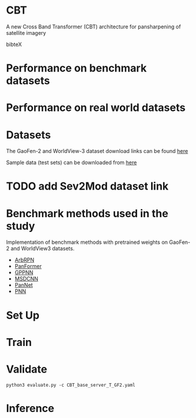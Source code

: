 # CBT

A new Cross Band Transformer (CBT) architecture for pansharpening of satellite imagery

bibteX

# Performance on benchmark datasets

# Performance on real world datasets

# Datasets

The GaoFen-2 and WorldView-3 dataset download links can be found [here](https://github.com/liangjiandeng/PanCollection)

Sample data (test sets) can be downloaded from [here](https://drive.google.com/file/d/1ptOImqdEM94P6Ev0Un99EjDS4CohKHO4/view?usp=sharing)

# TODO add Sev2Mod dataset link

# Benchmark methods used in the study

 Implementation of benchmark methods with pretrained weights on GaoFen-2 and WorldView3 datasets.
 
- [ArbRPN](https://github.com/nickdndndn/ArbRPN)
- [PanFormer](https://github.com/nickdndndn/PanFormer)
- [GPPNN](https://github.com/nickdndndn/GPPNN)
- [MSDCNN](https://github.com/nickdndndn/MSDCNN)
- [PanNet](https://github.com/nickdndndn/PanNet)
- [PNN](https://github.com/nickdndndn/PNN)

# Set Up

# Train

# Validate

`
python3 evaluate.py -c CBT_base_server_T_GF2.yaml
`

# Inference
